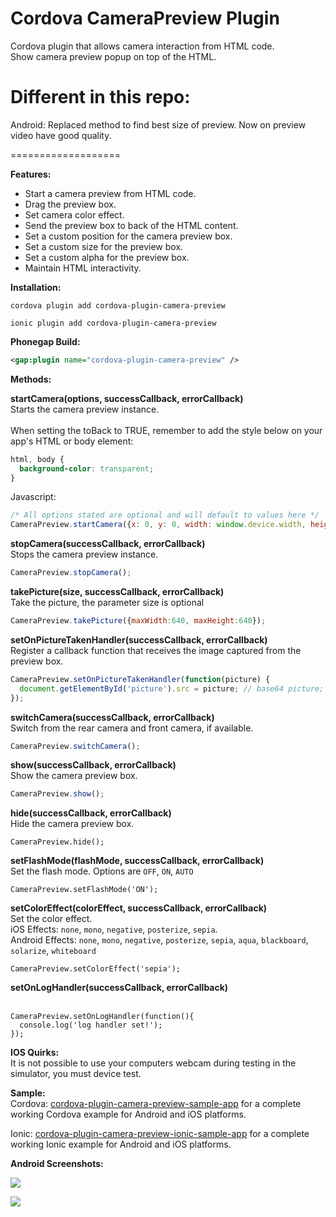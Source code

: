 Cordova CameraPreview Plugin
====================

Cordova plugin that allows camera interaction from HTML code.<br/>
Show camera preview popup on top of the HTML.<br/>

Different in this repo:
===================
Android:
Replaced method to find best size of preview.
Now on preview video have good quality.

===================
<p><b>Features:</b></p>
<ul>
  <li>Start a camera preview from HTML code.</li>
  <li>Drag the preview box.</li>
  <li>Set camera color effect.</li>
  <li>Send the preview box to back of the HTML content.</li>
  <li>Set a custom position for the camera preview box.</li>
  <li>Set a custom size for the preview box.</li>
  <li>Set a custom alpha for the preview box.</li>
  <li>Maintain HTML interactivity.</li>
</ul>

<p><b>Installation:</b></p>

```
cordova plugin add cordova-plugin-camera-preview
```

```
ionic plugin add cordova-plugin-camera-preview
```

<b>Phonegap Build:</b><br/>

```xml
<gap:plugin name="cordova-plugin-camera-preview" />
```

<p><b>Methods:</b></p>

<b>startCamera(options, successCallback, errorCallback)</b><br/>
<info>
Starts the camera preview instance.
<br/>
<br/>
When setting the toBack to TRUE, remember to add the style below on your app's HTML or body element:
```css
html, body {
  background-color: transparent;
}
```
</info>

Javascript:

```javascript
/* All options stated are optional and will default to values here */
CameraPreview.startCamera({x: 0, y: 0, width: window.device.width, height: window.device.height, camera: "front", tapPhoto: true, previewDrag: false, toBack: false});
```

<b>stopCamera(successCallback, errorCallback)</b><br/>
<info>Stops the camera preview instance.</info><br/>

```javascript
CameraPreview.stopCamera();
```

<b>takePicture(size, successCallback, errorCallback)</b><br/>
<info>Take the picture, the parameter size is optional</info><br/>

```javascript
CameraPreview.takePicture({maxWidth:640, maxHeight:640});
```


<b>setOnPictureTakenHandler(successCallback, errorCallback)</b><br/>
<info>Register a callback function that receives the image captured from the preview box.</info><br/>

```javascript
CameraPreview.setOnPictureTakenHandler(function(picture) {
  document.getElementById('picture').src = picture; // base64 picture;
});
```

<b>switchCamera(successCallback, errorCallback)</b><br/>
<info>Switch from the rear camera and front camera, if available.</info><br/>

```javascript
CameraPreview.switchCamera();
```

<b>show(successCallback, errorCallback)</b><br/>
<info>Show the camera preview box.</info><br/>

```javascript
CameraPreview.show();
```

<b>hide(successCallback, errorCallback)</b><br/>
<info>Hide the camera preview box.</info><br/>

```javasript
CameraPreview.hide();
```

<b>setFlashMode(flashMode, successCallback, errorCallback)</b><br/>
<info>Set the flash mode. Options are `OFF`, `ON`, `AUTO`</info><br/>

```javasript
CameraPreview.setFlashMode('ON');
```

<b>setColorEffect(colorEffect, successCallback, errorCallback)</b><br/>
<info>Set the color effect.<br>iOS Effects: `none`, `mono`, `negative`, `posterize`, `sepia`.<br>Android Effects: `none`, `mono`, `negative`, `posterize`, `sepia`, `aqua`, `blackboard`, `solarize`, `whiteboard`</info><br/>

```javasript
CameraPreview.setColorEffect('sepia');
```

<b>setOnLogHandler(successCallback, errorCallback)</b><br/>
<info></info><br/>

```javasript
CameraPreview.setOnLogHandler(function(){
  console.log('log handler set!');
});
```

<b>IOS Quirks:</b><br/>
It is not possible to use your computers webcam during testing in the simulator, you must device test.


<b>Sample:</b><br/>
Cordova: <a href="https://github.com/cordova-plugin-camera-preview/cordova-plugin-camera-preview-sample-app">cordova-plugin-camera-preview-sample-app</a> for a complete working Cordova example for Android and iOS platforms.


Ionic: <a href="https://github.com/cordova-plugin-camera-preview/cordova-plugin-camera-ionic-preview-sample-app">cordova-plugin-camera-preview-ionic-sample-app</a> for a complete working Ionic example for Android and iOS platforms.

<p><b>Android Screenshots:</b></p>
<p><img src="https://raw.githubusercontent.com/cordova-plugin-camera-preview/cordova-plugin-camera-preview/master/docs/img/android-1.png"/></p>
<p><img src="https://raw.githubusercontent.com/cordova-plugin-camera-preview/cordova-plugin-camera-preview/master/docs/img/android-2.png"/></p>
